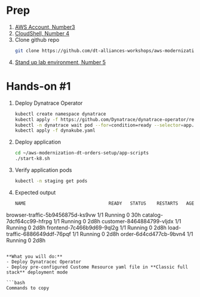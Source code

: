 # Prep

1. [AWS Account, Number3](https://learn.alliances.dynatracelabs.com/codelabs/aws-lab0%20immersion-day/index.html?index=..%2F..aws-immersion-day#2)
1. [CloudShell, Number 4](https://learn.alliances.dynatracelabs.com/codelabs/aws-lab0%20immersion-day/index.html?index=..%2F..aws-immersion-day#3)
1. Clone github repo
   ```bash
   git clone https://github.com/dt-alliances-workshops/aws-modernization-dt-orders-setup.git
   ```
1. [Stand up lab environment, Number 5](https://learn.alliances.dynatracelabs.com/codelabs/aws-lab0%20immersion-day/index.html?index=..%2F..aws-immersion-day#4)

# Hands-on #1

1. Deploy Dynatrace Operator
   ```bash
   kubectl create namespace dynatrace
   kubectl apply -f https://github.com/Dynatrace/dynatrace-operator/releases/download/v0.12.1/kubernetes.yaml
   kubectl -n dynatrace wait pod --for=condition=ready --selector=app.kubernetes.io/name=dynatrace-operator,app.kubernetes.io/component=webhook --timeout=300s
   kubectl apply -f dynakube.yaml
   ```
1. Deploy application
   ```bash
   cd ~/aws-modernization-dt-orders-setup/app-scripts
   ./start-k8.sh
   ```
1. Verify application pods
   ```bash
   kubectl -n staging get pods
   ```
1. Expected output
   ```bash
   NAME                               READY   STATUS    RESTARTS   AGE
browser-traffic-5b9456875d-ks9vw   1/1     Running   0          30h
catalog-7dcf64cc99-hfrpg           1/1     Running   0          2d8h
customer-8464884799-vljdx          1/1     Running   0          2d8h
frontend-7c466b9d69-9ql2g          1/1     Running   0          2d8h
load-traffic-6886649ddf-76pqf      1/1     Running   0          2d8h
order-6d4cd477cb-9bvn4             1/1     Running   0          2d8h
   ```

**What you will do:**
- Deploy Dynatracec Operator
- Deploy pre-configured Custome Resource yaml file in **Classic full stack** deployment mode 

```bash
Commands to copy
```
